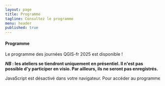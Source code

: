 ```yaml
---
layout: page
title: Programme
tagline: Consultez le programme
menu: header
published: true
---
```

<!--
<span style="font-size:larger;">
Votez le programme des journées QGIS 2025 ! 📢
</span>

Après le succès de l'appel à propositions, participez maintenant au choix du programme des prochaines journées QGIS à Avignon !

👉 Le principe est simple : votez pour les sujets qui vous intéressent le plus jusqu'au 16 février.

📧 Comment ça marche ?

- Vous aurez besoin d'une adresse mail pour voter (celle-ci ne sera pas conservée)
- Par mesure d'équité l'ordre d'affichage des propositions varie d'une URL à l'autre
- Les réponses sont automatiquement envoyées, mais elles peuvent être modifiées tant que la consultation est ouverte !

Le comité de programme compte sur vous 😉

<https://talks.osgeo.org/qgis-french-users-days-2025/p/voting/signup/>
-->

<!---
Comme chaque année, c'est vous qui faites le programme!

Nous attendons avec impatience vos propositions d'interventions pour :

* un atelier pour le mardi 10 juin. D'une durée de 3h, les ateliers sont l'occasion de présenter un module de QGIS, un plugin, un élément de l'écosystème de QGIS (base de données, outil web, en mobilité avec smartphone,...) et de faire manipuler les participants qui viennent généralement avec leur ordinateur. Ils peuvent être adressés à tout type de public (débutant, utilisateur occasionnel, utilisateur confirmé, administrateur, développeur)

* une conférence pour le mercredi 11 juin. D'une durée de 15 min + 10 min de questions/réponses, il s'agit alors d'exposer vos travaux, vos réalisations, vos développements devant un public varié.

Notez que ces conférences seront enregistrées et mises à disposition sur la [chaine YouTube du Groupe utilisateur QGIS-FR](https://www.youtube.com/@qgisfr8230/playlists). Les supports de présentation seront également accessibles sur la page *archives* de ce site.

Nous souhaiterions cette année mettre en avant l'utilisation de QGIS dans le monde de la culture, en résonnance avec "Avignon, terre de culture 2025" : n'hésitez pas à venir échanger sur vos travaux dans ce domaine! Les autres domaines pourront bien sûr être abordés, n'hésitez pas non plus à nous proposer tout autre sujet.

[*Vous pouvez faire vos propositions jusqu'au 19 Janvier 2025*](https://talks.osgeo.org/qgis-french-users-days-2025/submit/SgEYy6/info/) .

Nous comptons sur vous pour permettre aux prochaines rencontres QGIS d'être riches et d'aborder des sujets variés !
--->
<!---
#### Inscription

Les inscriptions sont ouvertes [ici](/z25_inscription.html).

--->
#### Programme

Le programme des journées QGIS-fr 2025 est disponible !

**_NB_ : les ateliers se tiendront uniquement en présentiel. Il n'est pas possible d'y participer en visio. Par ailleurs, ils ne seront pas enregistrés.**

<div style="overflow-x: auto;white-space: nowrap;padding: 0 0"><!--  -->
<pretalx-schedule event-url="https://talks.osgeo.org/qgis-french-users-days-2025/" locale="fr" format="grid" style="--pretalx-clr-primary: #3aa57c;max-width: 800px;"></pretalx-schedule>
<noscript>
   <div class="pretalx-widget">
        <div class="pretalx-widget-info-message">
            JavaScript est désactivé dans votre navigateur. Pour accéder au programme sans javascript,
            <a target="_blank" href="https://talks.osgeo.org/qgis-french-users-days-2025/schedule/">cliquez ici svp</a>.
        </div>
    </div>
</noscript>
</div><!--  -->
